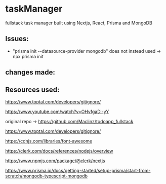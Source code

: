 # taskManager
fullstack task manager built using Nextjs, React, Prisma and MongoDB


## Issues:

-  "prisma init --datasource-provider mongodb" does not instead used -> npx prisma init

## changes made:


## Resources used:

https://www.toptal.com/developers/gitignore/

https://www.youtube.com/watch?v=OHvfgaDl-yY

original repo -> https://github.com/Maclinz/todoapp_fullstack

https://www.toptal.com/developers/gitignore/

https://cdnjs.com/libraries/font-awesome

https://clerk.com/docs/references/nodejs/overview

https://www.npmjs.com/package/@clerk/nextjs

https://www.prisma.io/docs/getting-started/setup-prisma/start-from-scratch/mongodb-typescript-mongodb
